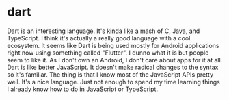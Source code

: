 # dart

Dart is an interesting language.
It's kinda like a mash of C, Java, and TypeScript.
I think it's actually a really good language with a cool ecosystem.
It seems like Dart is being used mostly for Android applications right now using
something called "Flutter".
I dunno what it is but people seem to like it.
As I don't own an Android, I don't care about apps for it at all.
Dart is like better JavaScript.
It doesn't make radical changes to the syntax so it's familiar.
The thing is that I know most of the JavaScript APIs pretty well.
It's a nice language.
Just not enough to spend my time learning things I already know how to do
in JavaScript or TypeScript.
